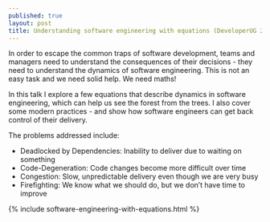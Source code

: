 ```yaml
---
published: true
layout: post
title: Understanding software engineering with equations (DeveloperUG 2016 Talk)
---
```


In order to escape the common traps of software development, teams and managers need to understand the consequences of their decisions - they need to understand the dynamics of software engineering. This is not an easy task and we need solid help. We need maths!

In this talk I explore a few equations that describe dynamics in software engineering, which can help us see the forest from the trees. I also cover some modern practices - and show how software engineers can get back control of their delivery.

The problems addressed include:
-   Deadlocked by Dependencies: Inability to deliver due to waiting on something
-   Code-Degeneration: Code changes become more difficult over time
-   Congestion: Slow, unpredictable delivery even though we are very busy
-   Firefighting: We know what we should do, but we don’t have time to improve

{% include software-engineering-with-equations.html %}
